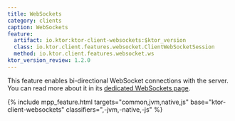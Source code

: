 ```yaml
---
title: WebSockets
category: clients
caption: WebSockets
feature:
  artifact: io.ktor:ktor-client-websockets:$ktor_version
  class: io.ktor.client.features.websocket.ClientWebSocketSession
  method: io.ktor.client.features.websocket.ws
ktor_version_review: 1.2.0
---
```


This feature enables bi-directional WebSocket connections with the server.
You can read more about it in its [dedicated WebSockets page](/clients/websockets.html).

{% include 
    mpp_feature.html
    targets="common,jvm,native,js"
    base="ktor-client-websockets"
    classifiers=",-jvm,-native,-js"
%}
